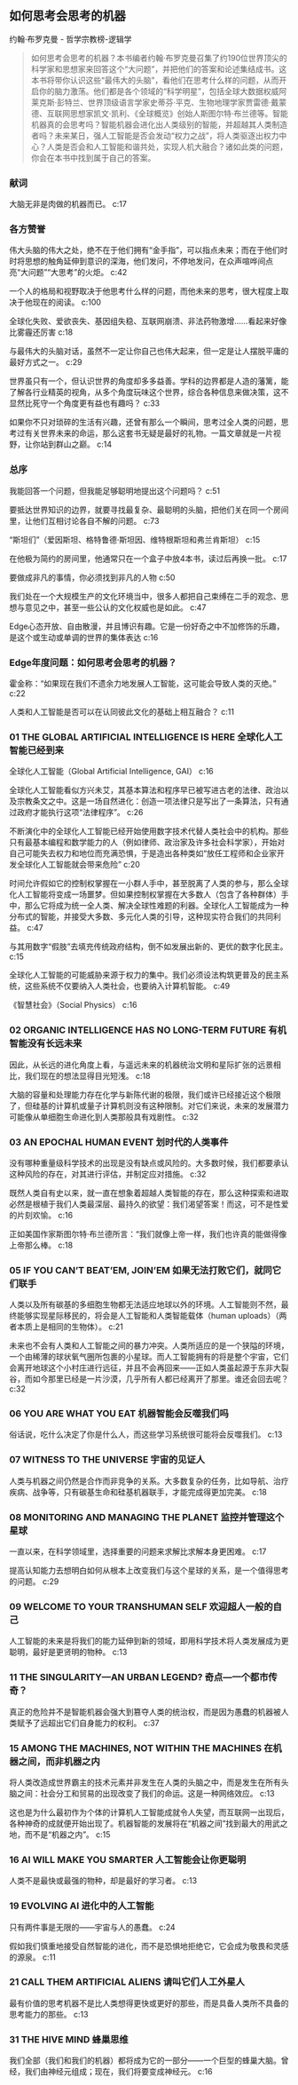 ## 如何思考会思考的机器

约翰·布罗克曼  -  哲学宗教榜-逻辑学

> 如何思考会思考的机器？本书编者约翰·布罗克曼召集了约190位世界顶尖的科学家和思想家来回答这个“大问题”，并把他们的答案和论述集结成书。这本书将带你认识这些“最伟大的头脑”，看他们在思考什么样的问题，从而开启你的脑力激荡。他们都是各个领域的“科学明星”，包括全球大数据权威阿莱克斯·彭特兰、世界顶级语言学家史蒂芬·平克、生物地理学家贾雷德·戴蒙德、互联网思想家凯文·凯利、《全球概览》创始人斯图尔特·布兰德等。智能机器真的会思考吗？智能机器会进化出人类级别的智能，并超越其人类制造者吗？未来某日，强人工智能是否会发动“权力之战”，将人类驱逐出权力中心？人类是否会和人工智能和谐共处，实现人机大融合？诸如此类的问题，你会在本书中找到属于自己的答案。

### 献词

大脑无非是肉做的机器而已。 c:17

### 各方赞誉

伟大头脑的伟大之处，绝不在于他们拥有“金手指”，可以指点未来；而在于他们时时将思想的触角延伸到意识的深海，他们发问，不停地发问，在众声喧哗间点亮“大问题”“大思考”的火炬。 c:42

一个人的格局和视野取决于他思考什么样的问题，而他未来的思考，很大程度上取决于他现在的阅读。 c:100

全球化失败、爱欲丧失、基因组失稳、互联网崩溃、非法药物激增……看起来好像比雾霾还厉害 c:18

与最伟大的头脑对话，虽然不一定让你自己也伟大起来，但一定是让人摆脱平庸的最好方式之一。 c:29

世界虽只有一个，但认识世界的角度却多多益善。学科的边界都是人造的藩篱，能了解各行业精英的视角，从多个角度玩味这个世界，综合各种信息来做决策，这不显然比死守一个角度更有益也有趣吗？ c:33

如果你不只对琐碎的生活有兴趣，还曾有那么一个瞬间，思考过全人类的问题，思考过有关世界未来的命运，那么这套书无疑是最好的礼物。一篇文章就是一片视野，让你站到群山之巅。 c:14

### 总序

我能回答一个问题，但我能足够聪明地提出这个问题吗？ c:51

要抵达世界知识的边界，就要寻找最复杂、最聪明的头脑，把他们关在同一个房间里，让他们互相讨论各自不解的问题。 c:73

“斯坦们”（爱因斯坦、格特鲁德·斯坦因、维特根斯坦和弗兰肯斯坦） c:15

在他极为简约的房间里，他通常只在一个盒子中放4本书，读过后再换一批。 c:17

要做成非凡的事情，你必须找到非凡的人物 c:50

我们处在一个大规模生产的文化环境当中，很多人都把自己束缚在二手的观念、思想与意见之中，甚至一些公认的文化权威也是如此。 c:47

Edge心态开放、自由散漫，并且博识有趣。它是一份好奇之中不加修饰的乐趣，是这个或生动或单调的世界的集体表达 c:16

### Edge年度问题：如何思考会思考的机器？

霍金称：“如果现在我们不遗余力地发展人工智能，这可能会导致人类的灭绝。” c:22

人类和人工智能是否可以在认同彼此文化的基础上相互融合？ c:11

### 01 THE GLOBAL ARTIFICIAL INTELLIGENCE IS HERE 全球化人工智能已经到来

全球化人工智能（Global Artificial Intelligence, GAI） c:16

全球化人工智能看似方兴未艾，其基本算法和程序早已被写进古老的法律、政治以及宗教条文之中。这是一场自然进化：创造一项法律只是写出了一条算法，只有通过政府才能执行这项“法律程序”。 c:26

不断演化中的全球化人工智能已经开始使用数字技术代替人类社会中的机构。那些只有最基本编程和数学能力的人（例如律师、政治家及许多社会科学家），开始对自己可能失去权力和地位而充满恐惧，于是造出各种类如“放任工程师和企业家开发全球化人工智能就会带来危险” c:20

时间允许假如它的控制权掌握在一小群人手中，甚至脱离了人类的参与，那么全球化人工智能将变成一场噩梦。但如果控制权掌握在大多数人（包含了各种群体）手中，那么它将成为统一全人类、解决全球性难题的利器。全球化人工智能成为一种分布式的智能，并接受大多数、多元化人类的引导，这种现实符合我们的共同利益。 c:47

与其用数字“假肢”去填充传统政府结构，倒不如发展出新的、更优的数字化民主。 c:15

全球化人工智能的可能威胁来源于权力的集中。我们必须设法构筑更普及的民主系统，这些系统不仅要纳入人类社会，也要纳入计算机智能。 c:49

《智慧社会》（Social Physics） c:16

### 02 ORGANIC INTELLIGENCE HAS NO LONG-TERM FUTURE 有机智能没有长远未来

因此，从长远的进化角度上看，与遥远未来的机器统治文明和星际扩张的远景相比，我们现在的想法显得目光短浅。 c:18

大脑的容量和处理能力存在化学与新陈代谢的极限，我们或许已经接近这个极限了，但硅基的计算机或量子计算机则没有这种限制。对它们来说，未来的发展潜力可能像从单细胞生命进化到人类那般具有戏剧性。 c:32

### 03 AN EPOCHAL HUMAN EVENT 划时代的人类事件

没有哪种重量级科学技术的出现是没有缺点或风险的。大多数时候，我们都要承认这种风险的存在，对其进行评估，并制定应对措施。 c:32

既然人类自有史以来，就一直在想象着超越人类智能的存在，那么这种探索和进取必然是根植于我们人类最深层、最持久的欲望：我们渴望答案！而这，可不是性爱的片刻欢愉。 c:16

正如美国作家斯图尔特·布兰德所言：“我们就像上帝一样，我们也许真的能做得像上帝那么棒。 c:18

### 05 IF YOU CAN’T BEAT’EM, JOIN’EM 如果无法打败它们，就同它们联手

人类以及所有碳基的多细胞生物都无法适应地球以外的环境。人工智能则不然，最终能够实现星际移民的，将会是人工智能和人类智能载体（human uploads）（两者本质上是相同的生物体）。 c:21

未来也不会有人类和人工智能之间的暴力冲突。人类所适应的是一个狭隘的环境，一个由稀薄的球状氧气圈所包裹的小星球。而人工智能拥有的将是整个宇宙，它们会离开地球这个小村庄进行远征，并且不会再回来——正如人类虽起源于东非大裂谷，而如今那里已经是一片沙漠，几乎所有人都已经离开了那里。谁还会回去呢？ c:32

### 06 YOU ARE WHAT YOU EAT 机器智能会反噬我们吗

俗话说，吃什么决定了你是什么人，而这些学习系统很可能将会反噬我们。 c:13

### 07 WITNESS TO THE UNIVERSE 宇宙的见证人

人类与机器之间仍然是合作而非竞争的关系。大多数复杂的任务，比如导航、治疗疾病、战争等，只有碳基生命和硅基机器联手，才能完成得更加完美。 c:18

### 08 MONITORING AND MANAGING THE PLANET 监控并管理这个星球

一直以来，在科学领域里，选择重要的问题来求解比求解本身更困难。 c:17

提高认知能力去想明白如何从根本上改变我们与这个星球的关系，是一个值得思考的问题。 c:29

### 09 WELCOME TO YOUR TRANSHUMAN SELF 欢迎超人一般的自己

人工智能的未来是将我们的能力延伸到新的领域，即用科学技术将人类发展成为更聪明，最好是更贤明的物种。 c:13

### 11 THE SINGULARITY—AN URBAN LEGEND? 奇点—一个都市传奇？

真正的危险并不是智能机器会强大到篡夺人类的统治权，而是因为愚蠢的机器被人类赋予了远超出它们自身能力的权利。 c:37

### 15 AMONG THE MACHINES, NOT WITHIN THE MACHINES 在机器之间，而非机器之内

将人类改造成世界霸主的技术元素并非发生在人类的头脑之中，而是发生在所有头脑之间：社会分工和贸易的出现改变了我们的命运。这是一种网络效应。 c:13

这也是为什么最初作为个体的计算机人工智能成就令人失望，而互联网一出现后，各种神奇的成就便开始出现了。机器智能的发展将在“机器之间”找到最大的用武之地，而不是“机器之内”。 c:15

### 16 AI WILL MAKE YOU SMARTER 人工智能会让你更聪明

人类不是最快或最强的物种，却是最好的学习者。 c:13

### 19 EVOLVING AI 进化中的人工智能

只有两件事是无限的——宇宙与人的愚蠢。 c:24

假如我们慎重地接受自然智能的进化，而不是恐惧地拒绝它，它会成为敬畏和灵感的源泉。 c:11

### 21 CALL THEM ARTIFICIAL ALIENS 请叫它们人工外星人

最有价值的思考机器不是比人类想得更快或更好的那些，而是具备人类所不具备的思考能力的那些。 c:13

### 31 THE HIVE MIND 蜂巢思维

我们全部（我们和我们的机器）都将成为它的一部分——一个巨型的蜂巢大脑。曾经，我们由神经元组成；现在，我们将要变成神经元。
 c:16
